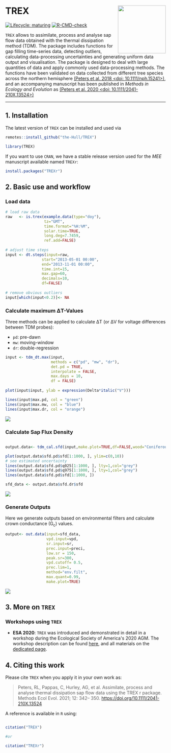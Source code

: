 # TREX <img src="man/figures/trex_logo.png" align="right" width = "150"/>


<!-- badges: start -->
[![Lifecycle: maturing](https://img.shields.io/badge/lifecycle-stable-green.svg)](https://www.tidyverse.org/lifecycle/#stable)
[![R-CMD-check](https://github.com/the-Hull/TREX/actions/workflows/R-CMD-check.yaml/badge.svg)](https://github.com/the-Hull/TREX/actions/workflows/R-CMD-check.yaml)
<!-- badges: end -->


`TREX` allows to assimilate, process and analyse sap flow data obtained with the thermal dissipation method (TDM). 
The package includes functions for gap filling time-series data, detecting outliers, calculating data-processing uncertainties and generating uniform data output and visualisation.
The package is designed to deal with large quantities of data and apply commonly used data-processing methods. 
The functions have been validated on data collected from different tree species across the northern hemisphere [(Peters et al. 2018 <doi: 10.1111/nph.15241>)](https://doi.org/10.1111/nph.15241), and
an accompanying manuscript has been published in *Methods in Ecology and Evolution* as [(Peters et al. 2020 <doi: 10.1111/2041-210X.13524>)](https://doi.org/10.1111/2041-210X.13524)

---

## 1. Installation

The latest version of `TREX` can be installed and used via

```r
remotes::install_github("the-Hull/TREX")

library(TREX)

```
If you want to use `CRAN`, we have a stable release version used for the *MEE* manuscript available named `TREXr`:

```r
install.packages("TREXr")
```

## 2. Basic use and workflow


### Load data

```r
# load raw data
raw   <- is.trex(example.data(type="doy"),
                 tz="GMT",
                 time.format="%H:%M",
                 solar.time=TRUE,
                 long.deg=7.7459,
                 ref.add=FALSE)
                 
# adjust time steps
input <- dt.steps(input=raw, 
                start="2013-05-01 00:00",
                end="2013-11-01 00:00",
                time.int=15,
                max.gap=60,
                decimals=10,
                df=FALSE)
                
# remove obvious outliers
input[which(input<0.2)]<- NA


```

### Calculate maximum &Delta;T-Values

Three methods can be applied to calculate &Delta;T (or &Delta;V for voltage differences between TDM probes):  

- `pd`: pre-dawn
- `mw`: moving-window
- `dr`: double-regression

```r
input <- tdm_dt.max(input,
                    methods = c("pd", "mw", "dr"),
                    det.pd = TRUE,
                    interpolate = FALSE,
                    max.days = 10,
                    df = FALSE)
                    
plot(input$input, ylab = expression(Delta*italic("V")))

lines(input$max.pd, col = "green")
lines(input$max.mw, col = "blue")
lines(input$max.dr, col = "orange")

```
![](man/figures/dtmax.png)

### Calculate Sap Flux Density


```r

output.data<- tdm_cal.sfd(input,make.plot=TRUE,df=FALSE,wood="Coniferous")

plot(output.data$sfd.pd$sfd[1:1000, ], ylim=c(0,10))
# see estimated uncertainty
lines(output.data$sfd.pd$q025[1:1000, ], lty=1,col="grey")
lines(output.data$sfd.pd$q975[1:1000, ], lty=1,col="grey")
lines(output.data$sfd.pd$sfd[1:1000, ])

sfd_data <- output.data$sfd.dr$sfd


```
![](man/figures/sfd.png)


### Generate Outputs 

Here we generate outputs based on environmental filters and calculate crown conductance (G<sub>c</sub>) values.


```r
output<- out.data(input=sfd_data,
                  vpd.input=vpd, 
                  sr.input=sr,
                  prec.input=preci,
                  low.sr = 150,
                  peak.sr=300, 
                  vpd.cutoff= 0.5, 
                  prec.lim=1,
                  method="env.filt", 
                  max.quant=0.99, 
                  make.plot=TRUE)

```

![](man/figures/output.png)

## 3. More on `TREX`

### Workshops using `TREX`

- **ESA 2020**: `TREX` was introduced and demonstrated in detail in a workshop during the Ecological Society of America's 2020 AGM.
The workshop description can be found [here](https://deep-tools.netlify.app/talk/esa-2020-rpeters-cpappas/), and all materials on the [dedicated page](https://deep-tools.netlify.app/docs-workshops/esa-workshop2020/02_trex/).

## 4. Citing this work

Please cite `TREX` when you apply it in your own work as:

>  Peters, RL, Pappas, C, Hurley, AG, et al. Assimilate, process and analyse thermal dissipation sap flow data using the TREX r package. Methods Ecol Evol. 2021; 12: 342– 350. https://doi.org/10.1111/2041-210X.13524 

A reference is available in `R` using:

```r

citation("TREX")

#or

citation("TREXr")
```


